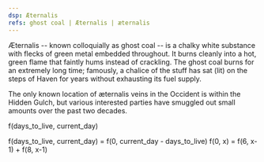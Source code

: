 ```yaml
---
dsp: Æternalis
refs: ghost coal | Æternalis | æternalis
---
```


Æternalis -- known colloquially as ghost coal -- is a chalky white substance with flecks of green metal embedded throughout. It burns cleanly into a hot, green flame that faintly hums instead of crackling. The ghost coal burns for an extremely long time; famously, a chalice of the stuff has sat (lit) on the steps of Haven for years without exhausting its fuel supply.

The only known location of æternalis veins in the Occident is within the Hidden Gulch, but various interested parties have smuggled out small amounts over the past two decades.

f(days_to_live, current_day)

f(days_to_live, current_day) = f(0, current_day - days_to_live)
f(0, x) = f(6, x-1) + f(8, x-1)

